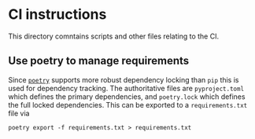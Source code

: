 # CI instructions

This directory comntains scripts and other files relating to the CI.

## Use poetry to manage requirements

Since [`poetry`](https://python-poetry.org) supports more robust dependency locking than `pip` this is used for dependency tracking. The authoritative files are `pyproject.toml` which defines the primary dependencies, and `poetry.lock` which defines the full locked dependencies. This can be exported to a `requirements.txt` file via

```console
poetry export -f requirements.txt > requirements.txt
```

